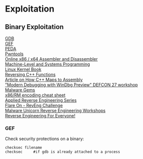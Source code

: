 # Exploitation
## Binary Exploitation     
[GDB](https://www.sourceware.org/gdb/)    
[GEF](https://github.com/hugsy/gef)   
[PEDA](https://github.com/longld/peda)    
[Pwntools](https://github.com/Gallopsled/pwntools)     
[Online x86 / x64 Assembler and Disassembler](https://defuse.ca/online-x86-assembler.htm#disassembly2)    
[Machine-Level and Systems Programming](https://courses.ics.hawaii.edu/ReviewICS312/modules/)    
[Linux Kernel Book](https://0xax.gitbooks.io/linux-insides/content/)    
[Reversing C++ Functions](https://alschwalm.com/blog/static/2016/12/17/reversing-c-virtual-functions/)   
[Article on How C++ Maps to Assembly](https://slashbinbash.de/cppdev.html)     
["Modern Debugging with WinDbg Preview" DEFCON 27 workshop](https://github.com/hugsy/defcon_27_windbg_workshop/tree/main)   
[Malware Gems](https://github.com/0x4143/malware-gems)    
[x86/RM encoding cheat sheet](https://asmjit.com/asmgrid/)    
[Applied Reverse Engineering Series](https://revers.engineering/applied-reverse-engineering-series/)    
[Flare On - RevEng Challenge](https://flare-on.com/)    
[Malware Unicorn Reverse Engineering Workshops](https://malwareunicorn.org/#/workshops)    
[Reverse Engineering For Everyone!](https://0xinfection.github.io/reversing/)   


### GEF    
Check security protections on a binary:     

    checksec filename  
    checksec     #if gdb is already attached to a process   

